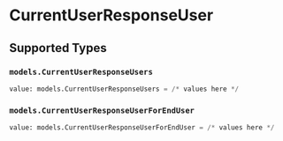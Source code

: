 # CurrentUserResponseUser


## Supported Types

### `models.CurrentUserResponseUsers`

```python
value: models.CurrentUserResponseUsers = /* values here */
```

### `models.CurrentUserResponseUserForEndUser`

```python
value: models.CurrentUserResponseUserForEndUser = /* values here */
```

